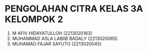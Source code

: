 # PENGOLAHAN CITRA KELAS 3A KELOMPOK 2
1. M AFIV HIDAYATULLOH  (2213020163)
2. MUHAMMAD ASLA LABIIB BADALY (2213020065)
3. MUHAMAD FAJAR SAYUTO       (2213020045)
